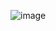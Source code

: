 <!-- ![image](https://user-images.githubusercontent.com/60753651/162586376-10b8c1a3-a801-45d1-953e-b7e8a62b11df.png) -->
![image](https://user-images.githubusercontent.com/60753651/162586494-32ddeb19-27fc-435c-a1c0-f5225234db82.png)
